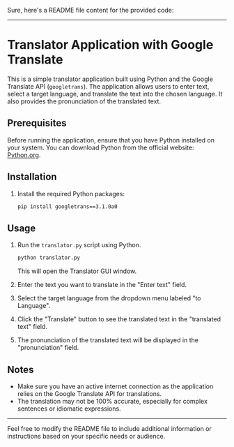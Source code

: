 Sure, here's a README file content for the provided code:

---

# Translator Application with Google Translate

This is a simple translator application built using Python and the Google Translate API (`googletrans`). The application allows users to enter text, select a target language, and translate the text into the chosen language. It also provides the pronunciation of the translated text.

## Prerequisites

Before running the application, ensure that you have Python installed on your system. You can download Python from the official website: [Python.org](https://www.python.org/downloads/).

## Installation

1. Install the required Python packages:
   ```bash
   pip install googletrans==3.1.0a0
   ```

## Usage

1. Run the `translator.py` script using Python.
   ```bash
   python translator.py
   ```
   This will open the Translator GUI window.

2. Enter the text you want to translate in the "Enter text" field.

3. Select the target language from the dropdown menu labeled "to Language".

4. Click the "Translate" button to see the translated text in the "translated text" field.

5. The pronunciation of the translated text will be displayed in the "pronunciation" field.

## Notes

- Make sure you have an active internet connection as the application relies on the Google Translate API for translations.
- The translation may not be 100% accurate, especially for complex sentences or idiomatic expressions.

---

Feel free to modify the README file to include additional information or instructions based on your specific needs or audience.
